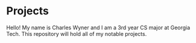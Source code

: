 # Projects
Hello! My name is Charles Wyner and I am a 3rd year CS major at Georgia Tech.
This repository will hold all of my notable projects.
